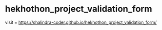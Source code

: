 # hekhothon_project_validation_form
visit = https://shalindra-coder.github.io/hekhothon_project_validation_form/
